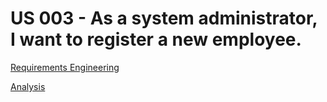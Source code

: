 # US 003 - As a system administrator, I want to register a new employee.

[Requirements Engineering](01.requirements-engineering/Readme.md)

[Analysis](02.analysis/Readme.md)